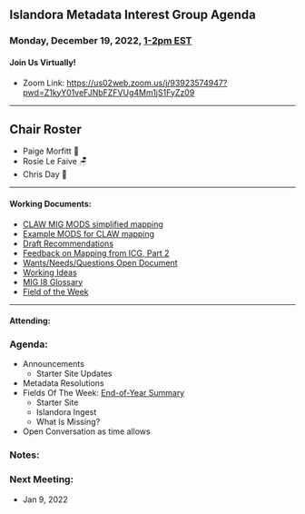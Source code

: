 ## Islandora Metadata Interest Group Agenda
### Monday, December 19, 2022, [1-2pm EST](http://www.thetimezoneconverter.com/?t=1%20pm&tz=Toronto&) 
#### Join Us Virtually!
* Zoom Link: https://us02web.zoom.us/j/93923574947?pwd=Z1kyY01veFJNbFZFVUg4Mm1jS1FyZz09

---
## Chair Roster
* Paige Morfitt 📝
* Rosie Le Faive 🪑
* Chris Day 🤠
---

#### Working Documents:
* [CLAW MIG MODS simplified mapping](https://docs.google.com/spreadsheets/d/18u2qFJ014IIxlVpM3JXfDEFccwBZcoFsjbBGpvL0jJI/edit#gid=0)
* [Example MODS for CLAW mapping](https://docs.google.com/spreadsheets/d/1C2Xie7HUDSgRT5v4ldoJvlNdoXz2GHAPvL3PE3TOKW8/edit#gid=1829081124)
* [Draft Recommendations](https://docs.google.com/document/d/15qSO9YcALtYSqd6CUuGx0t8FwUJ5pPwVPz0PA5rU898/edit#heading=h.f9r6knw0rjvu)
* [Feedback on Mapping from ICG, Part 2](https://docs.google.com/document/d/11OpqMMCXM1TFXgsr4yyTQ_cH9DabnD31p7JnuTRQl28/edit?invite=CMWvruEI&ts=5e66437f)
* [Wants/Needs/Questions Open Document](https://docs.google.com/document/d/12Kpb6826TNPzzMuyPS0sESa9TLnmljQmeioWbaPeEdA/edit)
* [Working Ideas](https://github.com/islandora-interest-groups/Islandora-Metadata-Interest-Group/blob/main/working_docs/ideas_and_topics.md)
* [MIG I8 Glossary](https://docs.google.com/document/d/1cfPYFVV9qvvz2VjBRdYUN0CB7AyVDuG-GYavQ27DuBk/edit#heading=h.9fr9xw70meix)
* [Field of the Week](https://docs.google.com/document/d/1rk0o_0byzeHrSKst0Feval_QeVZmo2DeIP0Mk3jaaFc/edit)

---

#### Attending:

### Agenda: 
* Announcements
    * Starter Site Updates
* Metadata Resolutions
* Fields Of The Week: [End-of-Year Summary](https://docs.google.com/document/d/1rk0o_0byzeHrSKst0Feval_QeVZmo2DeIP0Mk3jaaFc/edit#heading=h.xal7wmf5chu8)
  * Starter Site
  * Islandora Ingest
  * What Is Missing?
* Open Conversation as time allows


### Notes: 


### Next Meeting:
* Jan 9, 2022
